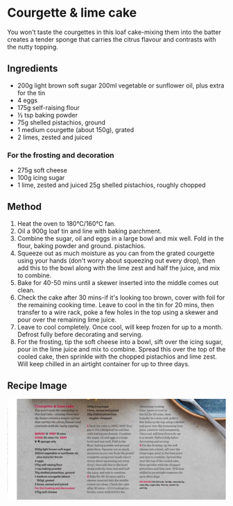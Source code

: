 # Courgette & lime cake

You won't taste the courgettes in this loaf cake-mixing them into the batter creates a tender sponge that carries the citrus flavour and contrasts with the nutty topping.

## Ingredients

- 200g light brown soft sugar 200ml vegetable or sunflower oil, plus extra for the tin
- 4 eggs
- 175g self-raising flour
- ½ tsp baking powder
- 75g shelled pistachios, ground
- 1 medium courgette (about 150g), grated
- 2 limes, zested and juiced

### For the frosting and decoration

- 275g soft cheese
- 100g icing sugar
- 1 lime, zested and juiced 25g shelled pistachios, roughly chopped

## Method

1. Heat the oven to 180°C/160°C fan.
1. Oil a 900g loaf tin and line with baking parchment.
1. Combine the sugar, oil and eggs in a large bowl and mix well. Fold in the flour, baking powder and ground. pistachios.
1. Squeeze out as much moisture as you can from the grated courgette using your hands (don't worry about squeezing out every drop), then add this to the bowl along with the lime zest and half the juice, and mix to combine.
1. Bake for 40-50 mins until a skewer inserted into the middle comes out clean. 
1. Check the cake after 30 mins-if it's looking too brown, cover with foil for the remaining cooking time. Leave to cool in the tin for 20 mins, then transfer to a wire rack, poke a few holes in the top using a skewer and pour over the remaining lime juice.
1. Leave to cool completely. Once cool, will keep frozen for up to a month. Defrost fully before decorating and serving.
1. For the frosting, tip the soft cheese into a bowl, sift over the icing sugar, pour in the lime juice and mix to combine. Spread this over the top of the cooled cake, then sprinkle with the chopped pistachios and lime zest. Will keep chilled in an airtight container for up to three days.

## Recipe Image

![recipe image](/public/images/Courgette-and-Lime-Cake.png)